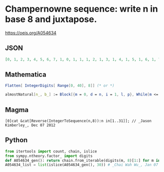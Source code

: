 # Champernowne sequence: write n in base 8 and juxtapose\.
https://oeis.org/A054634
## JSON
```JSON
[0, 1, 2, 3, 4, 5, 6, 7, 1, 0, 1, 1, 1, 2, 1, 3, 1, 4, 1, 5, 1, 6, 1, 7, 2, 0, 2, 1, 2, 2, 2, 3, 2, 4, 2, 5, 2, 6, 2, 7, 3, 0, 3, 1, 3, 2, 3, 3, 3, 4, 3, 5, 3, 6, 3, 7, 4, 0, 4, 1, 4, 2, 4, 3, 4, 4, 4, 5, 4, 6, 4, 7, 5, 0, 5, 1, 5, 2, 5, 3, 5, 4, 5, 5, 5, 6, 5, 7, 6, 0, 6, 1, 6, 2, 6, 3, 6, 4, 6]
```
## Mathematica
```Mathematica
Flatten[ IntegerDigits[ Range[0, 40], 8]] (* or *)
```
```Mathematica
almostNatural[n_, b_] := Block[{m = 0, d = n, i = 1, l, p}, While[m <= d, l = m; m = (b - 1) i*b^(i - 1) + l; i++]; i--; p = Mod[d - l, i]; q = Floor[(d - l)/i] + b^(i - 1); If[p != 0, IntegerDigits[q, b][[p]], Mod[q - 1, b]]]; Array[ almostNatural[#, 8] &, 105, 0] (* _Robert G. Wilson v_, Jun 29 2014 *)
```
## Magma
```Magma
[0]cat &cat[Reverse(IntegerToSequence(n,8)):n in[1..31]]; // _Jason Kimberley_, Dec 07 2012
```
## Python
```Python
from itertools import count, chain, islice
from sympy.ntheory.factor_ import digits
def A054634_gen(): return chain.from_iterable(digits(m, 8)[1:] for m in count(0))
A054634_list = list(islice(A054634_gen(), 30)) # _Chai Wah Wu_, Jan 07 2022
```
